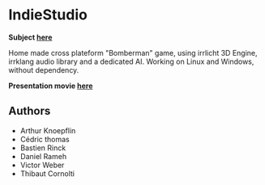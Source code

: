 # IndieStudio

**Subject [here](https://github.com/thibautcornolti/IndieStudio/blob/master/Subject.pdf)**

Home made cross plateform "Bomberman" game, using irrlicht 3D Engine, irrklang audio library and a dedicated AI. Working on Linux and Windows, without dependency.

**Presentation movie [here](https://github.com/thibautcornolti/IndieStudio/blob/master/Intro.mp4)**

## Authors
 
* Arthur Knoepflin
* Cédric thomas
* Bastien Rinck
* Daniel Rameh
* Victor Weber
* Thibaut Cornolti
